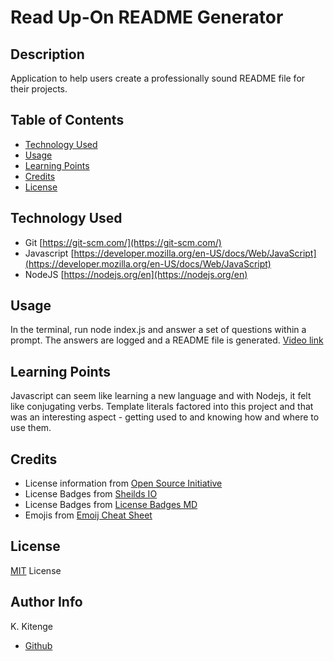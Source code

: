 #  Read Up-On README Generator

## Description
Application to help users create a professionally sound README file for their projects.


## Table of Contents
* [Technology Used](#technology-used)
* [Usage](#usage)
* [Learning Points](#learning-points)
* [Credits](#credits)
* [License](#License)


## Technology Used
* Git [https://git-scm.com/](https://git-scm.com/)
* Javascript [https://developer.mozilla.org/en-US/docs/Web/JavaScript](https://developer.mozilla.org/en-US/docs/Web/JavaScript)
* NodeJS [https://nodejs.org/en](https://nodejs.org/en)


## Usage
In the terminal, run node index.js and answer a set of questions within a prompt. The answers are logged and a README file is generated.
[Video link](https://app.screencast.com/6xJXsqawwr5QY)

## Learning Points
Javascript can seem like learning a new language and with Nodejs, it felt like conjugating verbs. Template literals factored into this project and that was an interesting aspect - getting used to and knowing how and where to use them.

## Credits
* License information from [Open Source Initiative](https://opensource.org/licenses/)
* License Badges from [Sheilds IO](https://shields.io/)
* License Badges from [License Badges MD](https://gist.github.com/ulises-jeremias/ebcacbc50c64d4e04bc8b161e2fa44a9)
* Emojis from [Emoij Cheat Sheet](https://github.com/ikatyang/emoji-cheat-sheet/blob/master/README.md#people--body)


## License
[MIT](https://opensource.org/license/mit/) License


## Author Info
K. Kitenge
* [Github](https://github.com/KKitenge)
